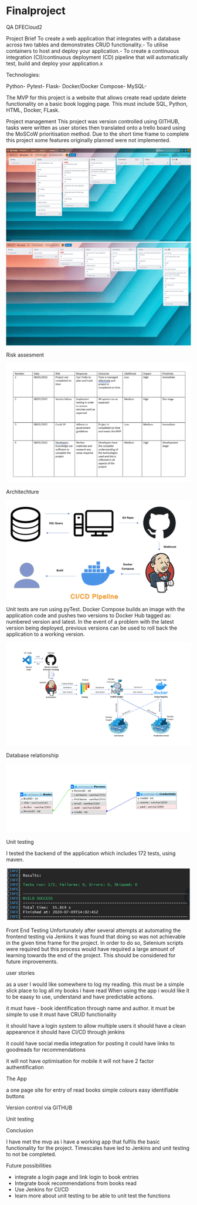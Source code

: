 # Finalproject
QA DFECloud2

Project Brief
To create a web application that integrates with a database across two tables and demonstrates CRUD functionality.-
To utilise containers to host and deploy your application.-
To create a continuous integration (CI)/continuous deployment (CD) pipeline that will automatically test, build and deploy your application.x

Technologies:

Python-
Pytest-
Flask-
Docker/Docker Compose-
MySQL-

The MVP for this project is a website that allows create read update delete functionality on a basic book logging page.
This must include SQL, Python, HTML, Docker, FLask.

Project management
This project was version controlled using GITHUB, tasks were written as user stories then translated onto a trello board using the MoSCoW 
prioritisation method. Due to the short time frame to complete this project some features originally planned were not implemented.

![trelloboard](/webapp/docs/trellostart.jpeg)
![trelloboard](/webapp/docs/trello2.png)

Risk assesment

![risk](/webapp/docs/risk.png)

Architechture

![pipe](/webapp/docs/pipe.png)


Unit tests are run using pyTest.
Docker Compose builds an image with the application code and pushes two versions to Docker Hub tagged as: numbered version and latest. In the event of a problem with the latest version being deployed, previous versions can be used to roll back the application to a working version.

![arch](/webapp/docs/arch.png)

Database relationship

![db](/webapp/docs/dbr.png)

Unit testing

I tested the backend of the application which includes 172 tests, using maven.

![unit testing](/webapp/docs/unitt.png)

Front End Testing
Unfortunately after several attempts at automating the frontend testing via Jenkins it was found that doing so was not achievable in the given time frame for the project. In order to do so, Selenium scripts were required but this process would have required a large amount of learning towards the end of the project. This should be considered for future improvements.



user stories

as a user I would like somewhere to log my reading. this must be a simple slick place to log all my books i have read
When using the app i would like it to be eaasy to use, understand and have predictable actions.

it must have - book identification through name and author.
it must be simple to use
it must have CRUD functionality

it should have a login system to allow multiple users
it should have a clean appearence
it should have CI/CD through jenkins

it could have social media integration for posting
it could have links to goodreads for recommendations

it will not have optimisation for mobile
it will not have 2 factor authentification

The App

a one page site for entry of read books
simple colours 
easy identifiable buttons

Version control via GITHUB

Unit testing

Conclusion

I have met the mvp as i have a working app that fulfils the basic functionality for the project.
Timescales have led to Jenkins and unit testing to not be completed.


Future possibilities
- integrate a login page and link login to book entries
- Integrate book recommendations from books read
- Use Jenkins for CI/CD
- learn more about unit testing to be able to unit test the functions
